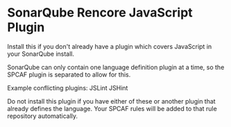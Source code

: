 SonarQube Rencore JavaScript Plugin
===================================

Install this if you don't already have a plugin which covers JavaScript in your SonarQube install.

SonarQube can only contain one language definition plugin at a time, so the SPCAF plugin is separated to allow for this.

Example conflicting plugins:
JSLint
JSHint

Do not install this plugin if you have either of these or another plugin that already defines the language. Your SPCAF rules will be added to that rule repository automatically.
